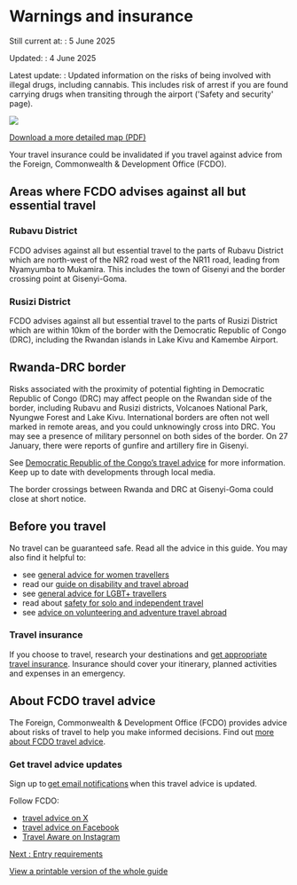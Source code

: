 # Warnings and insurance

Still current at:
:   5 June 2025

Updated:
:   4 June 2025

Latest update:
:   Updated information on the risks of being involved with illegal drugs, including cannabis. This includes risk of arrest if you are found carrying drugs when transiting through the airport ('Safety and security' page).

![](https://assets.publishing.service.gov.uk/media/67f05c1e22a7bab256d956cf/Annex_A_FCDO__TA__100_-_Rwanda_Travel_Advice_Ed4__WEB_.jpg)


[Download a more detailed map (PDF)](https://assets.publishing.service.gov.uk/media/67f05c1eba15e341025cf023/Annex_A_FCDO__TA__100_-_Rwanda_Travel_Advice_Ed4.pdf)

Your travel insurance could be invalidated if you travel against advice from the Foreign, Commonwealth & Development Office (FCDO).

## Areas where FCDO advises against all but essential travel

### Rubavu District

FCDO advises against all but essential travel to the parts of Rubavu District which are north-west of the NR2 road west of the NR11 road, leading from Nyamyumba to Mukamira. This includes the town of Gisenyi and the border crossing point at Gisenyi-Goma.

### Rusizi District

FCDO advises against all but essential travel to the parts of Rusizi District which are within 10km of the border with the Democratic Republic of Congo (DRC), including the Rwandan islands in Lake Kivu and Kamembe Airport.

## Rwanda-DRC border

Risks associated with the proximity of potential fighting in Democratic Republic of Congo (DRC) may affect people on the Rwandan side of the border, including Rubavu and Rusizi districts, Volcanoes National Park, Nyungwe Forest and Lake Kivu. International borders are often not well marked in remote areas, and you could unknowingly cross into DRC. You may see a presence of military personnel on both sides of the border. On 27 January, there were reports of gunfire and artillery fire in Gisenyi.

See [Democratic Republic of the Congo’s travel advice](https://www.gov.uk/foreign-travel-advice/democratic-republic-of-the-congo) for more information. Keep up to date with developments through local media.

The border crossings between Rwanda and DRC at Gisenyi-Goma could close at short notice.

## Before you travel

No travel can be guaranteed safe. Read all the advice in this guide. You may also find it helpful to:

* see [general advice for women travellers](https://www.gov.uk/guidance/advice-for-women-travelling-abroad)
* read our [guide on disability and travel abroad](https://www.gov.uk/government/publications/disabled-travellers)
* see [general advice for LGBT+ travellers](https://www.gov.uk/guidance/lesbian-gay-bisexual-and-transgender-foreign-travel-advice)
* read about [safety for solo and independent travel](https://www.gov.uk/guidance/solo-and-independent-travel)
* see [advice on volunteering and adventure travel abroad](https://www.gov.uk/guidance/safer-adventure-travel-and-volunteering-overseas)

### Travel insurance

If you choose to travel, research your destinations and [get appropriate travel insurance](https://www.gov.uk/guidance/foreign-travel-insurance). Insurance should cover your itinerary, planned activities and expenses in an emergency.

## About FCDO travel advice

The Foreign, Commonwealth & Development Office (FCDO) provides advice about risks of travel to help you make informed decisions. Find out [more about FCDO travel advice](https://www.gov.uk/guidance/about-foreign-commonwealth-development-office-travel-advice).

### Get travel advice updates

Sign up to [get email notifications](https://www.gov.uk/foreign-travel-advice/rwanda/email-signup) when this travel advice is updated.

Follow FCDO:

* [travel advice on X](https://x.com/fcdotravelgovuk)
* [travel advice on Facebook](https://www.facebook.com/FCDOTravel/)
* [Travel Aware on Instagram](https://www.instagram.com/accounts/login/?next=https%3A%2F%2Fwww.instagram.com%2Ftravelaware%2F&is_from_rle)

[Next
:
Entry requirements](/foreign-travel-advice/rwanda/entry-requirements)

[View a printable version of the whole guide](/foreign-travel-advice/rwanda/print)
